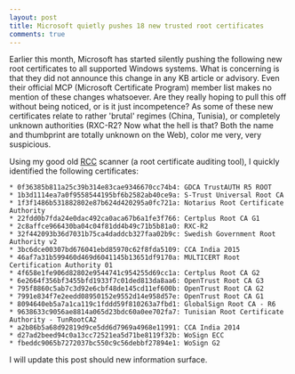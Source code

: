 ```yaml
---
layout: post
title: Microsoft quietly pushes 18 new trusted root certificates
comments: true
---
```


Earlier this month, Microsoft has started silently pushing the following new root certificates to all supported Windows systems. What is concerning is that they did not announce this change in any KB article or advisory. Even their official MCP (Microsoft Certificate Program) member list makes no mention of these changes whatsoever. Are they really hoping to pull this off without being noticed, or is it just incompetence? As some of these new certificates relate to rather 'brutal' regimes (China, Tunisia), or completely unknown authorities (RXC-R2? Now what the hell is that? Both the name and thumbprint are totally unknown on the Web), color me very, very suspicious. 

Using my good old <A HREF=http://www.wilderssecurity.com/threads/rcc-check-your-systems-trusted-root-certificate-store.373819/>RCC</A> scanner (a root certificate auditing tool), I quickly identified the following certificates: 

    * 0f36385b811a25c39b314e83cae9346670cc74b4: GDCA TrustAUTH R5 ROOT
    * 1b3d1114ea7a0f9558544195bf6b2582ab40ce9a: S-Trust Universal Root CA
    * 1f3f1486b531882802e87b624d420295a0fc721a: Notarius Root Certificate Authority
    * 22fdd0b7fda24e0dac492ca0aca67b6a1fe3f766: Certplus Root CA G1
    * 2c8affce966430ba04c04f81dd4b49c71b5b81a0: RXC-R2
    * 32f442093b36d7031b75ca4daddcb327faa02b9c: Swedish Government Root Authority v2
    * 3bc6dce00307bd676041ebd85970c62f8fda5109: CCA India 2015
    * 46af7a31b599460d469d6041145b13651df9170a: MULTICERT Root Certification Authority 01
    * 4f658e1fe906d82802e9544741c954255d69cc1a: Certplus Root CA G2
    * 6e2664f356bf3455bfd1933f7c01ded813da8aa6: OpenTrust Root CA G3
    * 795f8860c5ab7c3d92e6cbf48de145cd11ef600b: OpenTrust Root CA G2
    * 7991e834f7e2eedd08950152e9552d14e958d57e: OpenTrust Root CA G1
    * 8094640eb5a7a1ca119c1fddd59f810263a7fbd1: GlobalSign Root CA - R6
    * 9638633c9056ae8814a065d23bdc60a0ee702fa7: Tunisian Root Certificate Authority - TunRootCA2
    * a2b86b5a68d92819d9ce5dd6d7969a4968e11991: CCA India 2014
    * d27ad2beed94c0a13cc72521ea5d71be8119f32b: WoSign ECC
    * fbeddc9065b7272037bc550c9c56debbf27894e1: WoSign G2
 
I will update this post should new information surface.
